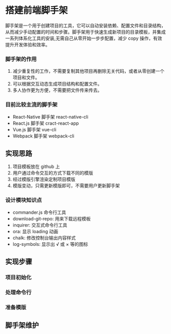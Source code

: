 # 搭建前端脚手架

脚手架是一个用于创建项目的工具，它可以自动安装依赖、配置文件和目录结构，从而减少手动配置的时间和步骤。脚手架用于快速生成新项目的目录模板，并集成一系列体系化工具的安装,无需自己从零开始一步步配置，减少 copy 操作，有效提升开发体验和效率。

### 脚手架的作用

1. 减少重复性的工作，不需要复制其他项目再删除无关代码，或者从零创建一个项目和文件。
2. 可以根据交互动态生成项目结构和配置文件。
3. 多人协作更为方便，不需要把文件传来传去。

### 目前比较主流的脚手架

- React-Native 脚手架 react-native-cli
- React.js 脚手架 cract-react-app
- Vue.js 脚手架 vue-cli
- Webpack 脚手架 webpack-cli

## 实现思路

1. 项目模板放在 github 上
2. 用户通过命令交互的方式下载不同的模版
3. 经过模版引擎渲染定制项目模版
4. 模版变动，只需更新模版即可，不需要用户更新脚手架

### 设计模块知识点

- commander.js 命令行工具
- download-git-repo: 用来下载远程模板
- inquirer: 交互式命令行工具
- ora: 显示 loading 动画
- chalk: 修改控制台输出内容样式
- log-symbols: 显示出 √ 或 × 等的图标

## 实现步骤

### 项目初始化

### 处理命令行

### 准备模版

## 脚手架维护
